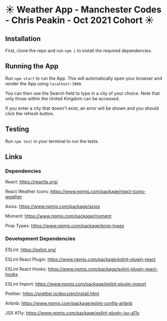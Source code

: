 # :sunny: Weather App - Manchester Codes - Chris Peakin - Oct 2021 Cohort :sunny:

## Installation

First, clone the repo and run `npm i` to install the required dependencies.

## Running the App

Run `npm start` to run the App. This will automatically open your browser and render the App using `localhost:3000`.

You can then use the Search field to type in a city of your choice. Note that only those within the United Kingdom can be accessed.

If you enter a city that doesn't exist, an error will be shown and you should click the refresh button.

## Testing

Run `npm test` in your terminal to run the tests.

## Links

### Dependencies

React: https://reactjs.org/

React Weather Icons: https://www.npmjs.com/package/react-icons-weather

Axios: https://www.npmjs.com/package/axios

Moment: https://www.npmjs.com/package/moment

Prop Types: https://www.npmjs.com/package/prop-types

### Development Dependencies

ESLint: https://eslint.org/

ESLint React Plugin: https://www.npmjs.com/package/eslint-plugin-react

ESLint React Hooks: https://www.npmjs.com/package/eslint-plugin-react-hooks

ESLint Import: https://www.npmjs.com/package/eslint-plugin-import

Prettier: https://prettier.io/docs/en/install.html

Airbnb: https://www.npmjs.com/package/eslint-config-airbnb

JSX A11y: https://www.npmjs.com/package/eslint-plugin-jsx-a11y

